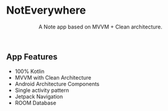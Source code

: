 # NotEverywhere
<p align="center">    
A Note app based on MVVM + Clean architecture.<br>  
</p>  
</br>  

## App Features
* 100% Kotlin
* MVVM with Clean Architecture
* Android Architecture Components
* Single activity pattern
* Jetpack Navigation
* ROOM Database
